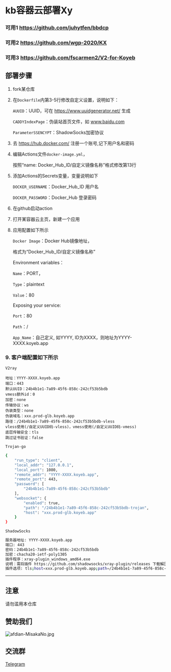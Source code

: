 # kb容器云部署Xy 

### 可用1 https://github.com/juhytfen/bbdcp
### 可用2 https://github.com/wgp-2020/KX
### 可用3 https://github.com/fscarmen2/V2-for-Koyeb


## 部署步骤

1. fork某仓库

2. 在`Dockerfile`内第3-5行修改自定义设置，说明如下：

    `AUUID`：UUID，可在 https://www.uuidgenerator.net/ 生成

    `CADDYIndexPage`：伪装站首页文件，如 www.baidu.com

    `ParameterSSENCYPT`：ShadowSocks加密协议

3. 去 https://hub.docker.com/ 注册一个账号,记下用户名和密码

4. 编辑Actions文件`docker-image.yml`，

    按照“name: Docker_Hub_ID/自定义镜像名称”格式修改第13行

5. 添加Actions的Secrets变量，变量说明如下

    `DOCKER_USERNAME`：Docker_Hub_ID 用户名

    `DOCKER_PASSWORD`：Docker_Hub 登录密码

6. 在github启动action

7. 打开某容器云主页，新建一个应用

8. 应用配置如下所示

    `Docker Image`：Docker Hub镜像地址，

    格式为“Docker_Hub_ID/自定义镜像名称”

    Environment variables：
    
    `Name`：PORT，

    `Type`：plaintext

    `Value`：80

    Exposing your service:
    
    `Port`：80
    
    `Path`：/

    `App_Name`：自己定义, 如YYYY, ID为XXXX，则地址为YYYY-XXXX.koyeb.app



### 9. 客户端配置如下所示

    V2ray

```
地址：YYYY-XXXX.koyeb.app
端口：443
默认UUID：24b4b1e1-7a89-45f6-858c-242cf53b5bdb
vmess额外id：0
加密：none
传输协议：ws
伪装类型：none
伪装域名：xxx.prod-glb.koyeb.app
路径：/24b4b1e1-7a89-45f6-858c-242cf53b5bdb-vless
vless使用(/自定义UUID码-vless)，vmess使用(/自定义UUID码-vmess)
底层传输安全：tls
跳过证书验证：false
```

    Trojan-go

```bash
{
    "run_type": "client",
    "local_addr": "127.0.0.1",
    "local_port": 1080,
    "remote_addr": "YYYY-XXXX.koyeb.app",
    "remote_port": 443,
    "password": [
        "24b4b1e1-7a89-45f6-858c-242cf53b5bdb"
    ],
    "websocket": {
        "enabled": true,
        "path": "/24b4b1e1-7a89-45f6-858c-242cf53b5bdb-trojan",
        "host": "xxx.prod-glb.koyeb.app"
    }
}
```

    ShadowSocks

```bash
服务器地址: YYYY-XXXX.koyeb.app
端口: 443
密码：24b4b1e1-7a89-45f6-858c-242cf53b5bdb
加密：chacha20-ietf-poly1305
插件程序：xray-plugin_windows_amd64.exe
说明：需将插件 https://github.com/shadowsocks/xray-plugin/releases 下载解压后放至shadowsocks同目录
插件选项: tls;host=xxx.prod-glb.koyeb.app;path=/24b4b1e1-7a89-45f6-858c-242cf53b5bdb-ss
```
----------------------------------------
## 注意

请勿滥用本仓库

## 赞助我们

![afdian-MisakaNo.jpg](https://s2.loli.net/2021/12/25/SimocqwhVg89NQJ.jpg)

## 交流群
[Telegram](https://t.me/misakanetcn)
